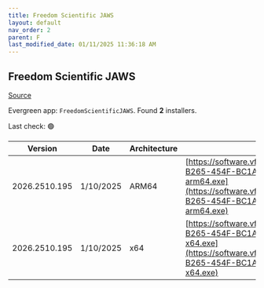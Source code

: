 ```yaml
---
title: Freedom Scientific JAWS
layout: default
nav_order: 2
parent: F
last_modified_date: 01/11/2025 11:36:18 AM
---
```


## Freedom Scientific JAWS

[Source](https://www.freedomscientific.com/products/software/jaws/)

Evergreen app: `FreedomScientificJAWS`. Found **2** installers.

Last check: 🟢

| Version       | Date      | Architecture | URI                                                                                                                                                                                                                                                                      |
| ------------- | --------- | ------------ | ------------------------------------------------------------------------------------------------------------------------------------------------------------------------------------------------------------------------------------------------------------------------ |
| 2026.2510.195 | 1/10/2025 | ARM64        | [https://software.vfo.digital/JAWS/2026/2026.2510.195.400/07B45BB0-B265-454F-BC1A-BA5326162E4B/J2026.2510.195.400-Offline-arm64.exe](https://software.vfo.digital/JAWS/2026/2026.2510.195.400/07B45BB0-B265-454F-BC1A-BA5326162E4B/J2026.2510.195.400-Offline-arm64.exe) |
| 2026.2510.195 | 1/10/2025 | x64          | [https://software.vfo.digital/JAWS/2026/2026.2510.195.400/07B45BB0-B265-454F-BC1A-BA5326162E4B/J2026.2510.195.400-Offline-x64.exe](https://software.vfo.digital/JAWS/2026/2026.2510.195.400/07B45BB0-B265-454F-BC1A-BA5326162E4B/J2026.2510.195.400-Offline-x64.exe)     |
